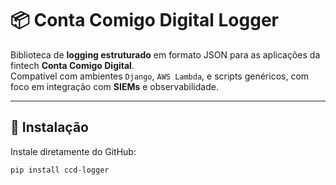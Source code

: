 # 📦 Conta Comigo Digital Logger

Biblioteca de **logging estruturado** em formato JSON para as aplicações da fintech **Conta Comigo Digital**.  
Compatível com ambientes `Django`, `AWS Lambda`, e scripts genéricos, com foco em integração com **SIEMs** e observabilidade.

---

## 🚀 Instalação

Instale diretamente do GitHub:

```bash
pip install ccd-logger
```
